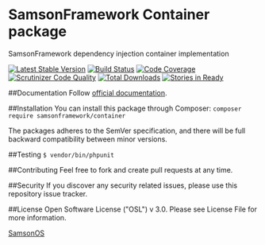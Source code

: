 # SamsonFramework Container package
 
SamsonFramework dependency injection container implementation

[![Latest Stable Version](https://poser.pugx.org/samsonframework/container/v/stable.svg)](https://packagist.org/packages/samsonframework/container)
[![Build Status](https://scrutinizer-ci.com/g/samsonframework/container/badges/build.png?b=master)](https://scrutinizer-ci.com/g/samsonframework/container/build-status/master)
[![Code Coverage](https://scrutinizer-ci.com/g/samsonframework/container/badges/coverage.png?b=master)](https://scrutinizer-ci.com/g/samsonframework/container/?branch=master)
[![Scrutinizer Code Quality](https://scrutinizer-ci.com/g/samsonframework/container/badges/quality-score.png?b=master)](https://scrutinizer-ci.com/g/samsonframework/container/?branch=master) 
[![Total Downloads](https://poser.pugx.org/samsonframework/container/downloads.svg)](https://packagist.org/packages/samsonframework/container)
[![Stories in Ready](https://badge.waffle.io/samsonframework/container.png?label=ready&title=Ready)](https://waffle.io/samsonframework/container)

##Documentation
Follow [official documentation](http://github.com/samsonframework/container/blob/master/docs/Index.md).

##Installation
You can install this package through Composer:
```composer require samsonframework/container```

The packages adheres to the SemVer specification, and there will be full backward compatibility between minor versions.

##Testing
```$ vendor/bin/phpunit```

##Contributing
Feel free to fork and create pull requests at any time.

##Security
If you discover any security related issues, please use this repository issue tracker.

##License
Open Software License ("OSL") v 3.0. Please see License File for more information.

[SamsonOS](http://samsonos.com)
